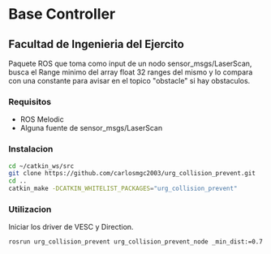 # Base Controller

## Facultad de Ingenieria del Ejercito

Paquete ROS que toma como input de un nodo sensor_msgs/LaserScan, busca el Range minimo del array float 32 ranges del mismo y lo compara con una constante para avisar en el topico "obstacle" si hay obstaculos.

### Requisitos

* ROS Melodic
* Alguna fuente de sensor_msgs/LaserScan

### Instalacion

```bash
cd ~/catkin_ws/src
git clone https://github.com/carlosmgc2003/urg_collision_prevent.git
cd ..
catkin_make -DCATKIN_WHITELIST_PACKAGES="urg_collision_prevent"

```

### Utilizacion
Iniciar los driver de VESC y Direction.
```bash
rosrun urg_collision_prevent urg_collision_prevent_node _min_dist:=0.7
```

